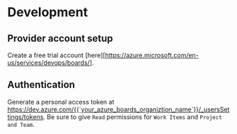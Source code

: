 # Development

## Provider account setup

Create a free trial account
[here][https://azure.microsoft.com/en-us/services/devops/boards/].

## Authentication

Generate a personal access token at
https://dev.azure.com/{{`your_azure_boards_organiztion_name`}}/_usersSettings/tokens.
Be sure to give `Read` permissions for `Work Items` and `Project and Team`.
